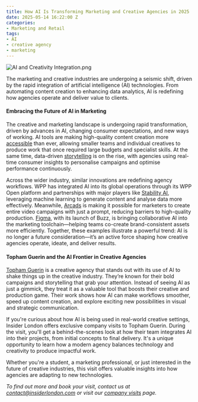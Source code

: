 ```yaml
---
title: How AI Is Transforming Marketing and Creative Agencies in 2025
date: 2025-05-14 16:22:00 Z
categories:
- Marketing and Retail
tags:
- AI
- creative agency
- marketing
---
```


![AI and Creativity Integration.png](/uploads/AI%20and%20Creativity%20Integration.png)

The marketing and creative industries are undergoing a seismic shift, driven by the rapid integration of artificial intelligence (AI) technologies. From automating content creation to enhancing data analytics, AI is redefining how agencies operate and deliver value to clients. 

#### Embracing the Future of AI in Marketing

The creative and marketing landscape is undergoing rapid transformation, driven by advances in AI, changing consumer expectations, and new ways of working. AI tools are making high-quality content creation more [accessible](https://www.thedrum.com/news/2024/05/12/how-ai-democratizing-creativity) than ever, allowing smaller teams and individual creatives to produce work that once required large budgets and specialist skills. At the same time, data-driven [storytelling](https://www.adweek.com/marketing/data-driven-storytelling-future) is on the rise, with agencies using real-time consumer insights to personalise campaigns and optimise performance continuously.

Across the wider industry, similar innovations are redefining agency workflows. WPP has integrated AI into its global operations through its WPP Open platform and partnerships with major players like [Stability AI](https://stability.ai/), leveraging machine learning to generate content and analyse data more effectively. Meanwhile, [Arcads](https://www.arcads.ai/) is making it possible for marketers to create entire video campaigns with just a prompt, reducing barriers to high-quality production. [Figma](https://www.figma.com/buzz/), with its launch of Buzz, is bringing collaborative AI into the marketing toolchain—helping teams co-create brand-consistent assets more efficiently. Together, these examples illustrate a powerful trend: AI is no longer a future consideration—it’s an active force shaping how creative agencies operate, ideate, and deliver results.

#### Topham Guerin and the AI Frontier in Creative Agencies

[Topham Guerin](https://www.tophamguerin.com/) is a creative agency that stands out with its use of AI to shake things up in the creative industry. They’re known for their bold campaigns and storytelling that grab your attention. Instead of seeing AI as just a gimmick, they treat it as a valuable tool that boosts their creative and production game. Their work shows how AI can make workflows smoother, speed up content creation, and explore exciting new possibilities in visual and strategic communication. 

If you're curious about how AI is being used in real-world creative settings, Insider London offers exclusive company visits to Topham Guerin. During the visit, you'll get a behind-the-scenes look at how their team integrates AI into their projects, from initial concepts to final delivery. It's a unique opportunity to learn how a modern agency balances technology and creativity to produce impactful work.

Whether you're a student, a marketing professional, or just interested in the future of creative industries, this visit offers valuable insights into how agencies are adapting to new technologies.

*To find out more and book your visit, contact us at [contact@insiderlondon.com](mailto:contact@insiderlondon.com) or visit our [company visits](https://www.insiderlondon.com/london/company-visits/) page.*


